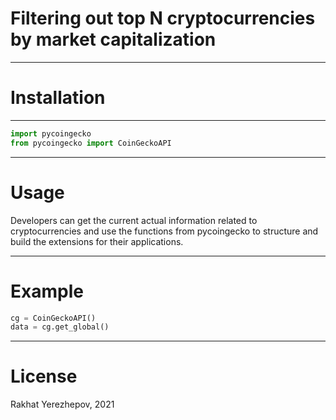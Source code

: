 # Filtering out top N cryptocurrencies by market capitalization 

---
# Installation
---

```python
import pycoingecko
from pycoingecko import CoinGeckoAPI
```

---
# Usage
 Developers can get the current actual information related to cryptocurrencies and use the functions from pycoingecko to structure and build the extensions for their applications.

---
# Example

```python
cg = CoinGeckoAPI()
data = cg.get_global()
```

--- 
# License
Rakhat Yerezhepov, 2021
